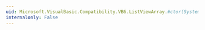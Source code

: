 ```yaml
---
uid: Microsoft.VisualBasic.Compatibility.VB6.ListViewArray.#ctor(System.ComponentModel.IContainer)
internalonly: False
---
```

